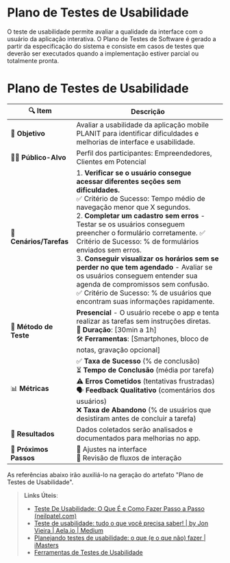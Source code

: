 # Plano de Testes de Usabilidade

O teste de usabilidade permite avaliar a qualidade da interface com o usuário da aplicação interativa. O Plano de Testes de Software é gerado a partir da especificação do sistema e consiste em casos de testes que deverão ser executados quando a implementação estiver parcial ou totalmente pronta.



# Plano de Testes de Usabilidade

| 🔍 **Item**         | **Descrição** |
|---------------------|--------------|
| 🎯 **Objetivo**     | Avaliar a usabilidade da aplicação mobile PLANIT para identificar dificuldades e melhorias de interface e usabilidade. |
| 🧑‍💻 **Público-Alvo** | Perfil dos participantes: Empreendedores, Clientes em Potencial |
| 📝 **Cenários/Tarefas** | 1. **Verificar se o usuário consegue acessar diferentes seções sem dificuldades.** <br> ✅ Critério de Sucesso: Tempo médio de navegação menor que X segundos. <br>  2. **Completar um cadastro sem erros** - Testar se os usuários conseguem preencher o formulário corretamente. ✅ Critério de Sucesso: % de formulários enviados sem erros. <br> 3. **Conseguir visualizar os horários sem se perder no que tem agendado** - Avaliar se os usuários conseguem entender sua agenda de compromissos sem confusão. <br> ✅ Critério de Sucesso: % de usuários que encontram suas informações rapidamente.  |
| 🔬 **Método de Teste** | **Presencial** - O usuário recebe o app e tenta realizar as tarefas sem instruções diretas. <br> 📏 **Duração**: [30min a 1h] <br> 🛠 **Ferramentas**: [Smartphones, bloco de notas, gravação opcional] |
| 📊 **Métricas** | ✅ **Taxa de Sucesso** (% de conclusão) <br> ⏳ **Tempo de Conclusão** (média por tarefa) <br> ⚠️ **Erros Cometidos** (tentativas frustradas) <br> 🗣️ **Feedback Qualitativo** (comentários dos usuários) <br> ❌ **Taxa de Abandono** (% de usuários que desistiram antes de concluir a tarefa) |
| 📝 **Resultados** | Dados coletados serão analisados e documentados para melhorias no app. |
| 🚀 **Próximos Passos** | 🔹 Ajustes na interface <br> 🔹 Revisão de fluxos de interação <br> |


As referências abaixo irão auxiliá-lo na geração do artefato "Plano de Testes de Usabilidade".

> **Links Úteis**:
> - [Teste De Usabilidade: O Que É e Como Fazer Passo a Passo (neilpatel.com)](https://neilpatel.com/br/blog/teste-de-usabilidade/)
> - [Teste de usabilidade: tudo o que você precisa saber! | by Jon Vieira | Aela.io | Medium](https://medium.com/aela/teste-de-usabilidade-o-que-voc%C3%AA-precisa-saber-39a36343d9a6/)
> - [Planejando testes de usabilidade: o que (e o que não) fazer | iMasters](https://imasters.com.br/design-ux/planejando-testes-de-usabilidade-o-que-e-o-que-nao-fazer/)
> - [Ferramentas de Testes de Usabilidade](https://www.usability.gov/how-to-and-tools/resources/templates.html)
